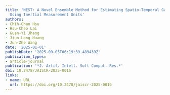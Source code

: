 ```yaml
---
title: 'NEST: A Novel Ensemble Method for Estimating Spatio-Temporal Gait Parameters
  Using Inertial Measurement Units'
authors:
- Chih-Chao Hsu
- Hsu-Chao Lai
- Guan-Yi Jhang
- Jiun-Long Huang
- Jun-Zhe Wang
date: '2025-01-01'
publishDate: '2025-09-05T06:19:39.489439Z'
publication_types:
- article-journal
publication: '*J. Artif. Intell. Soft Comput. Res.*'
doi: 10.2478/JAISCR-2025-0016
links:
- name: URL
  url: https://doi.org/10.2478/jaiscr-2025-0016
---
```

